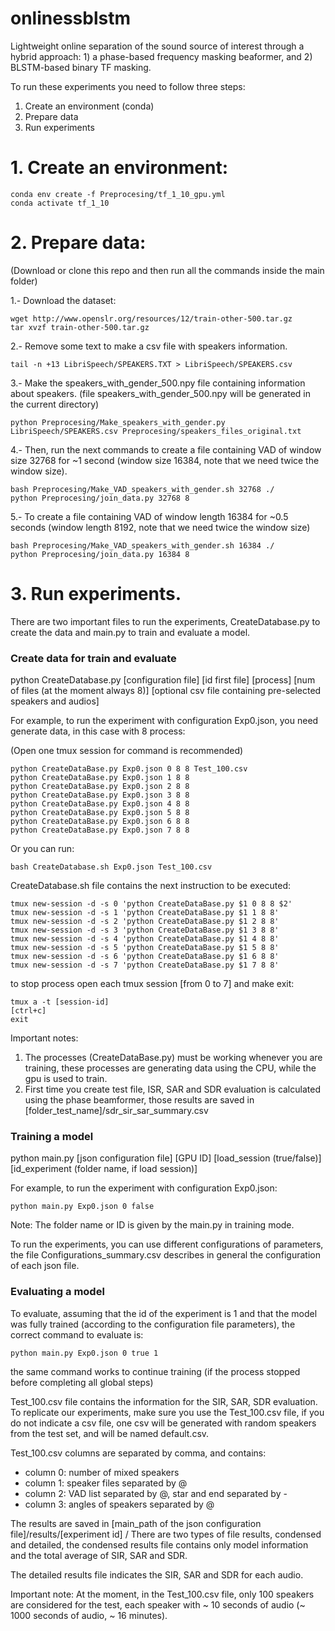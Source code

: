 # onlinessblstm
Lightweight online separation of the sound source of interest through a hybrid approach: 1) a phase-based frequency masking beaformer, and 2) BLSTM-based binary TF masking.

To run these experiments you need to follow three steps:

1. Create an environment (conda)
2. Prepare data
3. Run experiments


# 1. Create an environment:
```
conda env create -f Preprocesing/tf_1_10_gpu.yml
conda activate tf_1_10
```
# 2. Prepare data:

(Download or clone this repo and then run all the commands inside the main folder)
 
1.- Download the dataset:
```
wget http://www.openslr.org/resources/12/train-other-500.tar.gz
tar xvzf train-other-500.tar.gz
```
2.- Remove some text to make a csv file with speakers information.
```
tail -n +13 LibriSpeech/SPEAKERS.TXT > LibriSpeech/SPEAKERS.csv
```
3.- Make the speakers_with_gender_500.npy file containing information about speakers.
(file speakers_with_gender_500.npy will be generated in the current directory)
```
python Preprocesing/Make_speakers_with_gender.py LibriSpeech/SPEAKERS.csv Preprocesing/speakers_files_original.txt
```
4.- Then, run the next commands to create a file containing VAD of window size 32768 for ~1 second (window size 16384, note that we need twice the window size).
```
bash Preprocesing/Make_VAD_speakers_with_gender.sh 32768 ./
python Preprocesing/join_data.py 32768 8
```
5.- To create a file containing VAD of window length 16384 for ~0.5 seconds (window length 8192, note that we need twice the window size)
```
bash Preprocesing/Make_VAD_speakers_with_gender.sh 16384 ./
python Preprocesing/join_data.py 16384 8
```


# 3. Run experiments.

There are two important files to run the experiments, CreateDatabase.py to create the data and main.py to train and evaluate a model.

### Create data for train and evaluate ###

python CreateDatabase.py [configuration file] [id first file] [process] [num of files (at the moment always 8)] [optional csv file containing pre-selected speakers and audios]

For example, to run the experiment with configuration Exp0.json, you need generate data, in this case with 8 process: 

(Open one tmux session for command is recommended)
```
python CreateDataBase.py Exp0.json 0 8 8 Test_100.csv
python CreateDataBase.py Exp0.json 1 8 8 
python CreateDataBase.py Exp0.json 2 8 8 
python CreateDataBase.py Exp0.json 3 8 8 
python CreateDataBase.py Exp0.json 4 8 8 
python CreateDataBase.py Exp0.json 5 8 8 
python CreateDataBase.py Exp0.json 6 8 8 
python CreateDataBase.py Exp0.json 7 8 8 
```
Or you can run:
```
bash CreateDatabase.sh Exp0.json Test_100.csv
```
CreateDatabase.sh file contains the next instruction to be executed:
```
tmux new-session -d -s 0 'python CreateDataBase.py $1 0 8 8 $2'
tmux new-session -d -s 1 'python CreateDataBase.py $1 1 8 8'
tmux new-session -d -s 2 'python CreateDataBase.py $1 2 8 8'
tmux new-session -d -s 3 'python CreateDataBase.py $1 3 8 8'
tmux new-session -d -s 4 'python CreateDataBase.py $1 4 8 8'
tmux new-session -d -s 5 'python CreateDataBase.py $1 5 8 8'
tmux new-session -d -s 6 'python CreateDataBase.py $1 6 8 8'
tmux new-session -d -s 7 'python CreateDataBase.py $1 7 8 8'
```
to stop process open each tmux session [from 0 to 7] and make exit:
```
tmux a -t [session-id]
[ctrl+c]
exit
```
Important notes:
1. The processes (CreateDataBase.py) must be working whenever you are training, these processes are generating data using the CPU, while the gpu is used to train.
2. First time you create test file, ISR, SAR and SDR evaluation is calculated using the phase beamformer, those results are saved in [folder_test_name]/sdr_sir_sar_summary.csv


### Training a model ###

python main.py [json configuration file] [GPU ID] [load_session (true/false)] [id_experiment (folder name, if load session)]

For example, to run the experiment with configuration Exp0.json:
```
python main.py Exp0.json 0 false
```

Note: The folder name or ID is given by the main.py in training mode.

To run the experiments, you can use different configurations of parameters, the file Configurations_summary.csv describes in general the configuration of each json file.

### Evaluating a model ### 

To evaluate, assuming that the id of the experiment is 1 and that the model was fully trained (according to the configuration file parameters), the correct command to evaluate is:
```
python main.py Exp0.json 0 true 1
```
the same command works to continue training (if the process stopped before completing all global steps)

Test_100.csv file contains the information for the SIR, SAR, SDR evaluation. To replicate our experiments, make sure you use the Test_100.csv file, if you do not indicate a csv file, one csv will be generated with random speakers from the test set, and will be named default.csv.

Test_100.csv columns are separated by comma, and contains:
- column 0: number of mixed speakers
- column 1: speaker files separated by @
- column 2: VAD list separated by @, star and end separated by -
- column 3: angles of speakers separated by @

The results are saved in [main_path of the json configuration file]/results/[experiment id] /
There are two types of file results, condensed and detailed, the condensed results file contains only model information and the total average of SIR, SAR and SDR.

The detailed results file indicates the SIR, SAR and SDR for each audio.

Important note:
At the moment, in the Test_100.csv file, only 100 speakers are considered for the test, each speaker with ~ 10 seconds of audio (~ 1000 seconds of audio, ~ 16 minutes).
